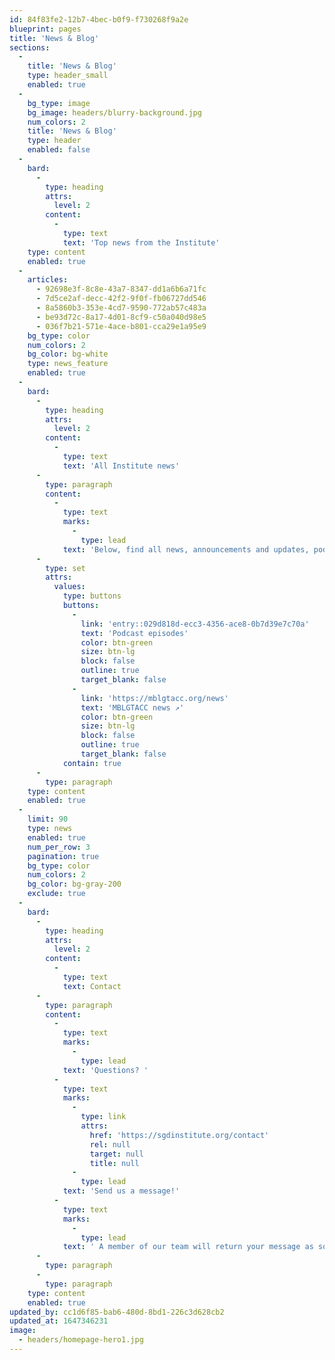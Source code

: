 ```yaml
---
id: 84f83fe2-12b7-4bec-b0f9-f730268f9a2e
blueprint: pages
title: 'News & Blog'
sections:
  -
    title: 'News & Blog'
    type: header_small
    enabled: true
  -
    bg_type: image
    bg_image: headers/blurry-background.jpg
    num_colors: 2
    title: 'News & Blog'
    type: header
    enabled: false
  -
    bard:
      -
        type: heading
        attrs:
          level: 2
        content:
          -
            type: text
            text: 'Top news from the Institute'
    type: content
    enabled: true
  -
    articles:
      - 92698e3f-8c8e-43a7-8347-dd1a6b6a71fc
      - 7d5ce2af-decc-42f2-9f0f-fb06727dd546
      - 8a5860b3-353e-4cd7-9590-772ab57c483a
      - be93d72c-8a17-4d01-8cf9-c50a040d98e5
      - 036f7b21-571e-4ace-b801-cca29e1a95e9
    bg_type: color
    num_colors: 2
    bg_color: bg-white
    type: news_feature
    enabled: true
  -
    bard:
      -
        type: heading
        attrs:
          level: 2
        content:
          -
            type: text
            text: 'All Institute news'
      -
        type: paragraph
        content:
          -
            type: text
            marks:
              -
                type: lead
            text: 'Below, find all news, announcements and updates, podcast episodes, media mentions, and other written updates from the Midwest Institute for Sexuality and Gender Diversity.'
      -
        type: set
        attrs:
          values:
            type: buttons
            buttons:
              -
                link: 'entry::029d818d-ecc3-4356-ace8-0b7d39e7c70a'
                text: 'Podcast episodes'
                color: btn-green
                size: btn-lg
                block: false
                outline: true
                target_blank: false
              -
                link: 'https://mblgtacc.org/news'
                text: 'MBLGTACC news ↗️'
                color: btn-green
                size: btn-lg
                block: false
                outline: true
                target_blank: false
            contain: true
      -
        type: paragraph
    type: content
    enabled: true
  -
    limit: 90
    type: news
    enabled: true
    num_per_row: 3
    pagination: true
    bg_type: color
    num_colors: 2
    bg_color: bg-gray-200
    exclude: true
  -
    bard:
      -
        type: heading
        attrs:
          level: 2
        content:
          -
            type: text
            text: Contact
      -
        type: paragraph
        content:
          -
            type: text
            marks:
              -
                type: lead
            text: 'Questions? '
          -
            type: text
            marks:
              -
                type: link
                attrs:
                  href: 'https://sgdinstitute.org/contact'
                  rel: null
                  target: null
                  title: null
              -
                type: lead
            text: 'Send us a message!'
          -
            type: text
            marks:
              -
                type: lead
            text: ' A member of our team will return your message as soon as possible :)'
      -
        type: paragraph
      -
        type: paragraph
    type: content
    enabled: true
updated_by: cc1d6f85-bab6-480d-8bd1-226c3d628cb2
updated_at: 1647346231
image:
  - headers/homepage-hero1.jpg
---
```

